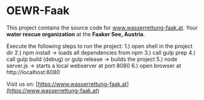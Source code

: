 # OEWR-Faak

This project contains the source code for www.wasserrettung-faak.at.
Your **water rescue organization** at the **Faaker See, Austria**.

Execute the following steps to run the project:
1.) open shell in the project dir
2.) npm install -> loads all dependencies from npm
3.) call gulp prep
4.) call gulp build (debug) or gulp release -> builds the project
5.) node server.js -> starts a local webserver at port 8080
6.) open browser at http://localhost:8080


Visit us on:
[https://www.wasserrettung-faak.at](https://www.wasserrettung-faak.at)